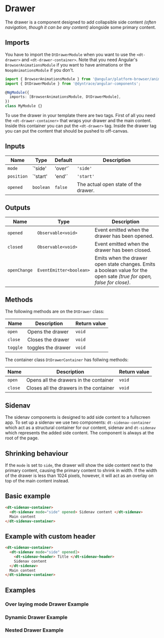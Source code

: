 # Drawer

The drawer is a component designed to add collapsible side content _(often
navigation, though it can be any content)_ alongside some primary content.

<ba-live-example name="DtExampleDrawerDefault"></ba-live-example>

## Imports

You have to import the `DtDrawerModule` when you want to use the `<dt-drawer>`
and `<dt-drawer-container>`. Note that you need Angular's
`BrowserAnimationsModule` if you want to have animations or the
`NoopAnimationsModule` if you don't.

```typescript
import { BrowserAnimationsModule } from '@angular/platform-browser/animations';
import { DtDrawerModule } from '@dyntrace/angular-components';

@NgModule({
  imports: [BrowserAnimationsModule, DtDrawerModule],
})
class MyModule {}
```

To use the drawer in your template there are two tags. First of all you need the
`<dt-drawer-container>` that wraps your drawer and the main content. Inside this
container you can put the `<dt-drawer>` tag. Inside the drawer tag you can put
the content that should be pushed to off-canvas.

## Inputs

| Name       | Type      | Default | Description                          |
| ---------- | --------- | ------- | ------------------------------------ |
| `mode`     | `'side'   | 'over'` | `'side'`                             | The behavior of the drawer, can overlay over or shrink the primary content. |
| `position` | `'start'  | 'end'`  | `'start'`                            | Defines if the drawer is on the left or right side in a container. _(A drawer container can only have one drawer per position.)_ |
| `opened`   | `boolean` | `false` | The actual open state of the drawer. |

## Outputs

| Name         | Type                    | Description                                                                                                           |
| ------------ | ----------------------- | --------------------------------------------------------------------------------------------------------------------- |
| `opened`     | `Observable<void>`      | Event emitted when the drawer has been opened.                                                                        |
| `closed`     | `Observable<void>`      | Event emitted when the drawer has been closed.                                                                        |
| `openChange` | `EventEmitter<boolean>` | Emits when the drawer open state changes. Emits a boolean value for the open sate _(true for open, false for close)_. |

## Methods

The following methods are on the `DtDrawer` class:

| Name     | Description        | Return value |
| -------- | ------------------ | ------------ |
| `open`   | Opens the drawer   | `void`       |
| `close`  | Closes the drawer  | `void`       |
| `toggle` | toggles the drawer | `void`       |

The container class `DtDrawerContainer` has follwing methods:

| Name    | Description                             | Return value |
| ------- | --------------------------------------- | ------------ |
| `open`  | Opens all the drawers in the container  | `void`       |
| `close` | Closes all the drawers in the container | `void`       |

## Sidenav

The sidenav components is designed to add side content to a fullscreen app. To
set up a sidenav we use two components: `dt-sidenav-container` which act as a
structural container for our content, sidenav and `dt-sidenav` which represents
the added side content. The component is always at the root of the page.

## Shrinking behaviour

If the `mode` is set to `side`, the drawer will show the side content next to
the primary content, causing the primary content to shrink in width. If the
width of the drawer is less than 1024 pixels, however, it will act as an overlay
on top of the main content instead.

## Basic example

```html
<dt-sidenav-container>
  <dt-sidenav mode="side" opened> Sidenav content </dt-sidenav>
  Main content
</dt-sidenav-container>
```

## Example with custom header

```html
<dt-sidenav-container>
  <dt-sidenav mode="side" opened]>
    <dt-sidenav-header> Title </dt-sidenav-header>
    Sidenav content
  </dt-sidenav>
  Main content
</dt-sidenav-container>
```

## Examples

### Over laying mode Drawer Example

<ba-live-example name="DtExampleDrawerOver"></ba-live-example>

### Dynamic Drawer Example

<ba-live-example name="DtExampleDrawerDynamic"></ba-live-example>

### Nested Drawer Example

<ba-live-example name="DtExampleDrawerNested"></ba-live-example>
